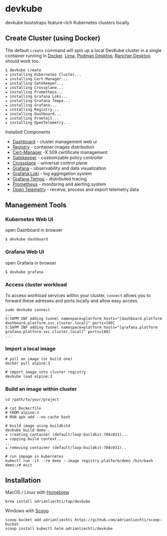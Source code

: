 # devkube

devkube bootstraps feature-rich Kubernetes clusters locally

## Create Cluster (using Docker)

The default `create` command will spin up a local DevKube cluster in a single container running in [Docker](https://docs.docker.com/get-docker/). [Lima](https://lima-vm.io), [Podman Desktop](https://podman-desktop.io), [Rancher Desktop](https://rancherdesktop.io) should work too.

```shell
$ devkube create
★ installing Kubernetes Cluster...
★ installing Cert-Manager...
★ installing Gatekeeper...
★ installing Crossplane...
★ installing Prometheus...
★ installing Grafana Loki...
★ installing Grafana Tempo...
★ installing Grafana...
★ installing Registry...
★ installing Dashboard...
★ installing Promtail...
★ installing OpenTelemetry...
```

Installed Components
- [Dashboard](https://kubernetes.io/docs/tasks/access-application-cluster/web-ui-dashboard/) - cluster management web ui
- [Registry](https://distribution.github.io/distribution/) - container images distribution
- [Cert-Manager](https://cert-manager.io) -X.509 certificate management
- [Gatekeeper](https://open-policy-agent.github.io/gatekeeper/website/) - customizable policy controller
- [Crossplane](https://www.crossplane.io) - universal control plane
- [Grafana](https://grafana.com/oss/grafana/) - observability and data visualization
- [Grafana Loki](https://grafana.com/oss/loki/) - log aggregation system
- [Grafana Tempo](https://grafana.com/oss/tempo/) - distributed tracing
- [Prometheus](https://prometheus.io) - monitoring and alerting system
- [Open Telemetry](https://opentelemetry.io/docs/collector/) - receive, process and export telemetry data


## Management Tools

### Kubernetes Web UI

open Dashboard in browser

```shell
$ devkube dashboard
```

### Grafana Web UI

open Grafana in browser

```shell
$ devkube grafana
```

### Access cluster workload

To access workload services within your cluster, `connect` allows you to forward these adresses and ports locally and allow easy access.

```shell
sudo devkube connect
...
5:58PM INF adding tunnel namespace=platform hosts="[dashboard.platform dashboard.platform.svc.cluster.local]" ports=[80]
5:58PM INF adding tunnel namespace=platform hosts="[grafana.platform grafana.platform.svc.cluster.local]" ports=[80]
...
```

### Import a local image

```shell
# pull an image (or build one)
docker pull alpine:3

# import image into cluster registry
devkube load alpine:3
```

### Build an image within cluster

```shell
cd /path/to/your/project

# cat Dockerfile
# FROM alpine:3
# RUN apk add --no-cache bash

# build image using buildkitd
devkube build demo .
★ creating container (default/loop-buildkit-704c031)...
★ copying build context...
...
★ removing container (default/loop-buildkit-704c031)..

# run impage in kubernetes
kubectl run -it --rm demo --image registry.platform/demo /bin/bash
demo:/# exit
```


## Installation

MacOS / Linux with [Homebrew](https://brew.sh)

```shell
brew install adrianliechti/tap/devkube
```

Windows with [Scoop](https://scoop.sh)

```shell
scoop bucket add adrianliechti https://github.com/adrianliechti/scoop-bucket
scoop install kubectl helm adrianliechti/devkube
```